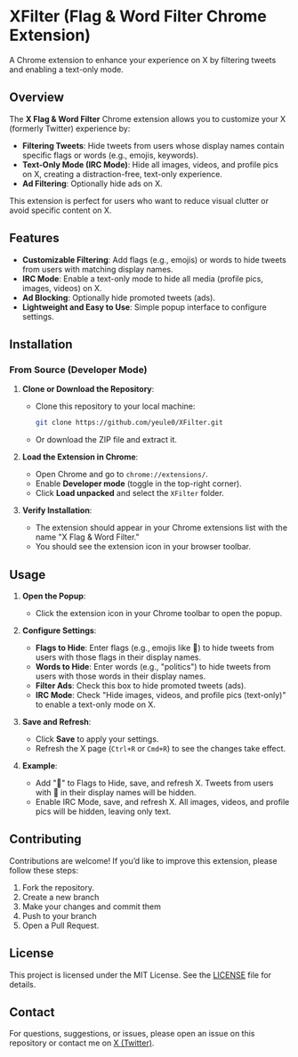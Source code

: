 # XFilter (Flag & Word Filter Chrome Extension)


A Chrome extension to enhance your experience on X by filtering tweets and enabling a text-only mode.

## Overview

The **X Flag & Word Filter** Chrome extension allows you to customize your X (formerly Twitter) experience by:
- **Filtering Tweets**: Hide tweets from users whose display names contain specific flags or words (e.g., emojis, keywords).
- **Text-Only Mode (IRC Mode)**: Hide all images, videos, and profile pics on X, creating a distraction-free, text-only experience.
- **Ad Filtering**: Optionally hide ads on X.

This extension is perfect for users who want to reduce visual clutter or avoid specific content on X.

## Features

- **Customizable Filtering**: Add flags (e.g., emojis) or words to hide tweets from users with matching display names.
- **IRC Mode**: Enable a text-only mode to hide all media (profile pics, images, videos) on X.
- **Ad Blocking**: Optionally hide promoted tweets (ads).
- **Lightweight and Easy to Use**: Simple popup interface to configure settings.

## Installation

### From Source (Developer Mode)

1. **Clone or Download the Repository**:
   - Clone this repository to your local machine:
     ```bash
     git clone https://github.com/yeule0/XFilter.git
     ```
   - Or download the ZIP file and extract it.

2. **Load the Extension in Chrome**:
   - Open Chrome and go to `chrome://extensions/`.
   - Enable **Developer mode** (toggle in the top-right corner).
   - Click **Load unpacked** and select the `XFilter` folder.

3. **Verify Installation**:
   - The extension should appear in your Chrome extensions list with the name "X Flag & Word Filter."
   - You should see the extension icon in your browser toolbar.


## Usage

1. **Open the Popup**:
   - Click the extension icon in your Chrome toolbar to open the popup.

2. **Configure Settings**:
   - **Flags to Hide**: Enter flags (e.g., emojis like 🌈) to hide tweets from users with those flags in their display names.
   - **Words to Hide**: Enter words (e.g., "politics") to hide tweets from users with those words in their display names.
   - **Filter Ads**: Check this box to hide promoted tweets (ads).
   - **IRC Mode**: Check "Hide images, videos, and profile pics (text-only)" to enable a text-only mode on X.

3. **Save and Refresh**:
   - Click **Save** to apply your settings.
   - Refresh the X page (`Ctrl+R` or `Cmd+R`) to see the changes take effect.

4. **Example**:
   - Add "🌈" to Flags to Hide, save, and refresh X. Tweets from users with 🌈 in their display names will be hidden.
   - Enable IRC Mode, save, and refresh X. All images, videos, and profile pics will be hidden, leaving only text.

## Contributing

Contributions are welcome! If you’d like to improve this extension, please follow these steps:

1. Fork the repository.
2. Create a new branch 
3. Make your changes and commit them 
4. Push to your branch
5. Open a Pull Request.

## License

This project is licensed under the MIT License. See the [LICENSE](LICENSE) file for details.


## Contact

For questions, suggestions, or issues, please open an issue on this repository or contact me on [X (Twitter)](https://twitter.com/yeule0).
